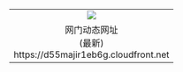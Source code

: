 ﻿<table>
  <tr></tr>
  <tr><td colspan=2 align=center><img src="https://d55majir1eb6g.cloudfront.net/Up/oGate.jpg" /></td></tr>
  <tr><td colspan=2 align=center>网门动态网址<br/>(最新)
<br>https://d55majir1eb6g.cloudfront.net
<br/>
    </td>
  </tr>
</table>
